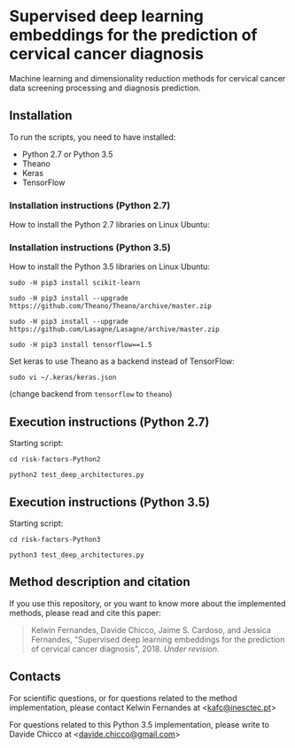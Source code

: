 #  Supervised deep learning embeddings for the prediction of cervical cancer diagnosis

Machine learning and dimensionality reduction methods for cervical cancer data screening processing and diagnosis prediction.

## Installation
To run the scripts, you need to have installed:
* Python 2.7 or Python 3.5
* Theano
* Keras
* TensorFlow

### Installation instructions (Python 2.7)
How to install the Python 2.7 libraries on Linux Ubuntu:


### Installation instructions (Python 3.5)
How to install the Python 3.5 libraries on Linux Ubuntu:

`sudo -H pip3 install scikit-learn`

`sudo -H pip3 install --upgrade https://github.com/Theano/Theano/archive/master.zip`

`sudo -H pip3 install --upgrade https://github.com/Lasagne/Lasagne/archive/master.zip`

`sudo -H pip3 install tensorflow==1.5`

Set keras to use Theano as a backend instead of TensorFlow:

`sudo vi ~/.keras/keras.json`

(change backend from `tensorflow` to `theano`)

## Execution instructions (Python 2.7)
Starting script:

`cd risk-factors-Python2`

`python2 test_deep_architectures.py`

## Execution instructions (Python 3.5)
Starting script:

`cd risk-factors-Python3`

`python3 test_deep_architectures.py`

## Method description and citation
If you use this repository, or you want to know more about the implemented methods, please read and cite this paper:

>  Kelwin Fernandes, Davide Chicco, Jaime S. Cardoso, and Jessica Fernandes, "Supervised deep learning embeddings for the prediction of cervical cancer diagnosis", 2018. *Under revision*.

## Contacts
For scientific questions, or for questions related to the method implementation, please contact Kelwin Fernandes at <[kafc@inesctec.pt](mailto:kafc@inesctec.pt)>

For questions related to this Python 3.5 implementation, please write to Davide Chicco at <[davide.chicco@gmail.com](mailto:davide.chicco@gmail.com)>